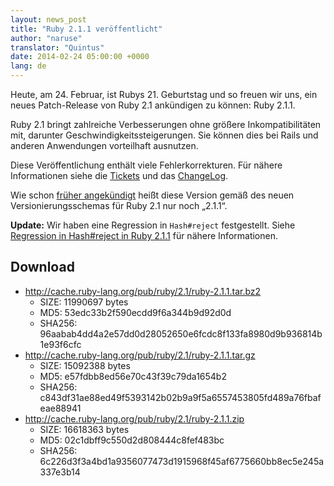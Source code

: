 ```yaml
---
layout: news_post
title: "Ruby 2.1.1 veröffentlicht"
author: "naruse"
translator: "Quintus"
date: 2014-02-24 05:00:00 +0000
lang: de
---
```


Heute, am 24. Februar, ist Rubys 21. Geburtstag und so freuen wir uns,
ein neues Patch-Release von Ruby 2.1 ankündigen zu können: Ruby 2.1.1.

Ruby 2.1 bringt zahlreiche Verbesserungen ohne größere Inkompatibilitäten mit,
darunter Geschwindigkeitssteigerungen. Sie können dies bei Rails
und anderen Anwendungen vorteilhaft ausnutzen.

Diese Veröffentlichung enthält viele Fehlerkorrekturen.
Für nähere Informationen siehe die
[Tickets](https://bugs.ruby-lang.org/projects/ruby-21/issues?set_filter=1&amp;status_id=5)
und das [ChangeLog](http://svn.ruby-lang.org/repos/ruby/tags/v2_1_1/ChangeLog).

Wie schon [früher angekündigt](https://www.ruby-lang.org/de/news/2013/12/21/ruby-version-policy-changes-with-2-1-0/)
heißt diese Version gemäß des neuen Versionierungsschemas für Ruby 2.1
nur noch „2.1.1“.

**Update:** Wir haben eine Regression in `Hash#reject` festgestellt. Siehe
[Regression in Hash#reject in Ruby 2.1.1](https://www.ruby-lang.org/de/news/2014/03/10/regression-of-hash-reject-in-ruby-2-1-1/)
für nähere Informationen.

## Download

* <http://cache.ruby-lang.org/pub/ruby/2.1/ruby-2.1.1.tar.bz2>
  * SIZE:   11990697 bytes
  * MD5:    53edc33b2f590ecdd9f6a344b9d92d0d
  * SHA256: 96aabab4dd4a2e57dd0d28052650e6fcdc8f133fa8980d9b936814b1e93f6cfc
* <http://cache.ruby-lang.org/pub/ruby/2.1/ruby-2.1.1.tar.gz>
  * SIZE:   15092388 bytes
  * MD5:    e57fdbb8ed56e70c43f39c79da1654b2
  * SHA256: c843df31ae88ed49f5393142b02b9a9f5a6557453805fd489a76fbafeae88941
* <http://cache.ruby-lang.org/pub/ruby/2.1/ruby-2.1.1.zip>
  * SIZE:   16618363 bytes
  * MD5:    02c1dbff9c550d2d808444c8fef483bc
  * SHA256: 6c226d3f3a4bd1a9356077473d1915968f45af6775660bb8ec5e245a337e3b14
